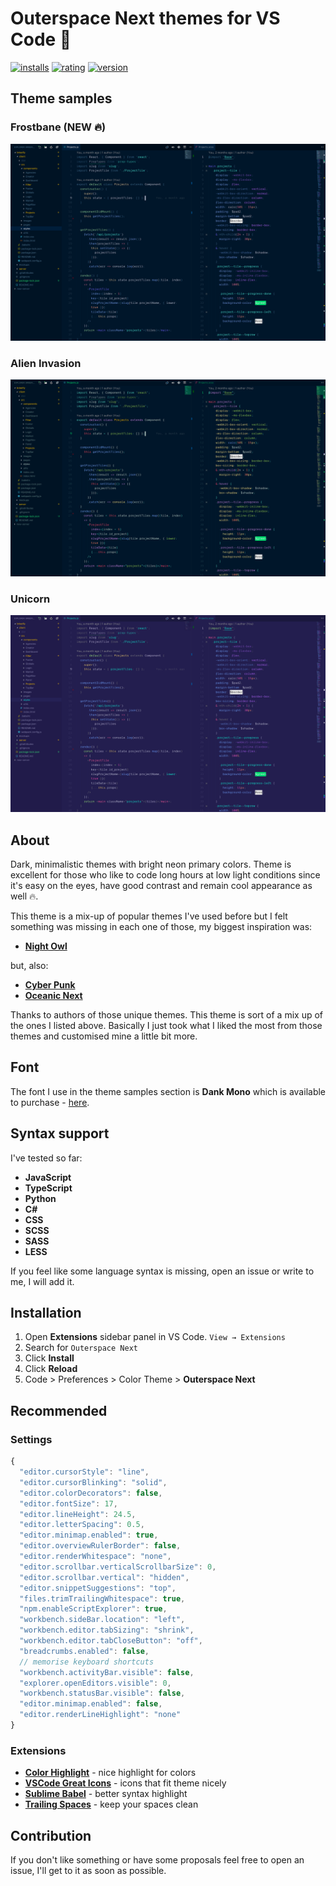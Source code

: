 # Outerspace Next themes for VS Code 🦄

[![installs](https://vsmarketplacebadge.apphb.com/installs/konradkeska.outerspace-next.svg)](https://marketplace.visualstudio.com/items?itemName=konradkeska.outerspace-next)
[![rating](https://vsmarketplacebadge.apphb.com/rating/konradkeska.outerspace-next.svg)](https://marketplace.visualstudio.com/items?itemName=konradkeska.outerspace-next)
[![version](https://vsmarketplacebadge.apphb.com/version/konradkeska.outerspace-next.svg)](https://marketplace.visualstudio.com/items?itemName=konradkeska.outerspace-next)

## Theme samples

### Frostbane (NEW 🔥)

![Preview](https://raw.githubusercontent.com/konradkeska/outerspace-next/master/images/frostbane.png)

### Alien Invasion

![Preview](https://raw.githubusercontent.com/konradkeska/outerspace-next/master/images/alieninvasion.png)

### Unicorn

![Preview](https://raw.githubusercontent.com/konradkeska/outerspace-next/master/images/unicorn.png)

## About

Dark, minimalistic themes with bright neon primary colors. Theme is excellent for those who like to code long hours at low light conditions since it's easy on the eyes, have good contrast and remain cool appearance as well 🔥.

This theme is a mix-up of popular themes I've used before but I felt something was missing in each one of those, my biggest inspiration was:

- [**Night Owl**](https://github.com/sdras/night-owl-vscode-theme)

but, also:

- [**Cyber Punk**](https://github.com/prometheux-ar/cyberpunk)
- [**Oceanic Next**](https://github.com/mhartington/oceanic-next)

Thanks to authors of those unique themes. This theme is sort of a mix up of the ones I listed above. Basically I just took what I liked the most from those themes and customised mine a little bit more.

## Font

The font I use in the theme samples section is **Dank Mono** which is available to purchase - [here](https://dank.sh/).

## Syntax support

I've tested so far:

- **JavaScript**
- **TypeScript**
- **Python**
- **C#**
- **CSS**
- **SCSS**
- **SASS**
- **LESS**

If you feel like some language syntax is missing, open an issue or write to me, I will add it.

## Installation

1. Open **Extensions** sidebar panel in VS Code. `View → Extensions`
2. Search for `Outerspace Next`
3. Click **Install**
4. Click **Reload**
5. Code > Preferences > Color Theme > **Outerspace Next**

## Recommended

### Settings

```js
{
  "editor.cursorStyle": "line",
  "editor.cursorBlinking": "solid",
  "editor.colorDecorators": false,
  "editor.fontSize": 17,
  "editor.lineHeight": 24.5,
  "editor.letterSpacing": 0.5,
  "editor.minimap.enabled": true,
  "editor.overviewRulerBorder": false,
  "editor.renderWhitespace": "none",
  "editor.scrollbar.verticalScrollbarSize": 0,
  "editor.scrollbar.vertical": "hidden",
  "editor.snippetSuggestions": "top",
  "files.trimTrailingWhitespace": true,
  "npm.enableScriptExplorer": true,
  "workbench.sideBar.location": "left",
  "workbench.editor.tabSizing": "shrink",
  "workbench.editor.tabCloseButton": "off",
  "breadcrumbs.enabled": false,
  // memorise keyboard shortcuts
  "workbench.activityBar.visible": false,
  "explorer.openEditors.visible": 0,
  "workbench.statusBar.visible": false,
  "editor.minimap.enabled": false,
  "editor.renderLineHighlight": "none"
}
```

### Extensions

- [**Color Highlight**](https://marketplace.visualstudio.com/items?itemName=naumovs.color-highlight) - nice highlight for colors
- [**VSCode Great Icons**](https://marketplace.visualstudio.com/items?itemName=emmanuelbeziat.vscode-great-icons) - icons that fit theme nicely
- [**Sublime Babel**](https://marketplace.visualstudio.com/items?itemName=joshpeng.sublime-babel-vscode) - better syntax highlight
- [**Trailing Spaces**](https://marketplace.visualstudio.com/items?itemName=shardulm94.trailing-spaces) - keep your spaces clean

## Contribution

If you don't like something or have some proposals feel free to open an issue, I'll get to it as soon as possible.
